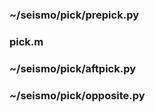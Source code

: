 ### ~/seismo/pick/prepick.py

### pick.m

### ~/seismo/pick/aftpick.py

### ~/seismo/pick/opposite.py
